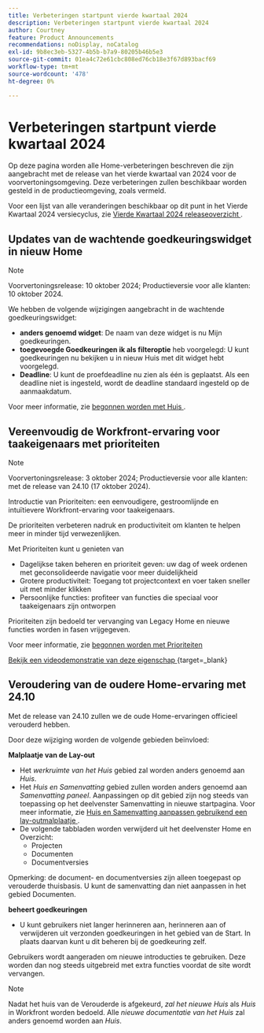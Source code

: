 ```yaml
---
title: Verbeteringen startpunt vierde kwartaal 2024
description: Verbeteringen startpunt vierde kwartaal 2024
author: Courtney
feature: Product Announcements
recommendations: noDisplay, noCatalog
exl-id: 9b8ec3eb-5327-4b5b-b7a9-80205b46b5e3
source-git-commit: 01ea4c72e61cbc808ed76cb18e3f67d893bacf69
workflow-type: tm+mt
source-wordcount: '478'
ht-degree: 0%

---
```


# Verbeteringen startpunt vierde kwartaal 2024

Op deze pagina worden alle Home-verbeteringen beschreven die zijn aangebracht met de release van het vierde kwartaal van 2024 voor de voorvertoningsomgeving. Deze verbeteringen zullen beschikbaar worden gesteld in de productieomgeving, zoals vermeld.

Voor een lijst van alle veranderingen beschikbaar op dit punt in het Vierde Kwartaal 2024 versiecyclus, zie [ Vierde Kwartaal 2024 releaseoverzicht ](/help/quicksilver/product-announcements/product-releases/24-q4-release-activity/24-q4-release-overview.md).

## Updates van de wachtende goedkeuringswidget in nieuw Home

>[!NOTE]
>
>Voorvertoningsrelease: 10 oktober 2024; Productieversie voor alle klanten: 10 oktober 2024.

We hebben de volgende wijzigingen aangebracht in de wachtende goedkeuringswidget:

* **anders genoemd widget**: De naam van deze widget is nu Mijn goedkeuringen.
* **toegevoegde Goedkeuringen ik als filteroptie** heb voorgelegd: U kunt goedkeuringen nu bekijken u in nieuw Huis met dit widget hebt voorgelegd.
* **Deadline**: U kunt de proefdeadline nu zien als één is geplaatst. Als een deadline niet is ingesteld, wordt de deadline standaard ingesteld op de aanmaakdatum.

Voor meer informatie, zie [ begonnen worden met Huis ](/help/quicksilver/workfront-basics/using-home/using-the-home-area/get-started-with-home.md).

## Vereenvoudig de Workfront-ervaring voor taakeigenaars met prioriteiten

>[!NOTE]
>
>Voorvertoningsrelease: 3 oktober 2024; Productieversie voor alle klanten: met de release van 24.10 (17 oktober 2024).

Introductie van Prioriteiten: een eenvoudigere, gestroomlijnde en intuïtievere Workfront-ervaring voor taakeigenaars.

De prioriteiten verbeteren nadruk en productiviteit om klanten te helpen meer in minder tijd verwezenlijken.

Met Prioriteiten kunt u genieten van

* Dagelijkse taken beheren en prioriteit geven: uw dag of week ordenen met geconsolideerde navigatie voor meer duidelijkheid
* Grotere productiviteit: Toegang tot projectcontext en voer taken sneller uit met minder klikken
* Persoonlijke functies: profiteer van functies die speciaal voor taakeigenaars zijn ontworpen

Prioriteiten zijn bedoeld ter vervanging van Legacy Home en nieuwe functies worden in fasen vrijgegeven.

Voor meer informatie, zie [ begonnen worden met Prioriteiten ](/help/quicksilver/workfront-basics/priorities/get-started-with-priorities.md)

[ Bekijk een videodemonstratie van deze eigenschap ](https://video.tv.adobe.com/v/3434848/){target=_blank}

## Veroudering van de oudere Home-ervaring met 24.10

Met de release van 24.10 zullen we de oude Home-ervaringen officieel verouderd hebben.

Door deze wijziging worden de volgende gebieden beïnvloed:

**Malplaatje van de Lay-out**

* Het _werkruimte van het Huis_ gebied zal worden anders genoemd aan _Huis_.
* Het _Huis en Samenvatting_ gebied zullen worden anders genoemd aan _Samenvatting paneel_. Aanpassingen op dit gebied zijn nog steeds van toepassing op het deelvenster Samenvatting in nieuwe startpagina. Voor meer informatie, zie [ Huis en Samenvatting aanpassen gebruikend een lay-outmalplaatje ](/help/quicksilver/administration-and-setup/customize-workfront/use-layout-templates/customize-home-summary-layout-template.md).
* De volgende tabbladen worden verwijderd uit het deelvenster Home en Overzicht:
   * Projecten
   * Documenten
   * Documentversies

Opmerking: de document- en documentversies zijn alleen toegepast op verouderde thuisbasis. U kunt de samenvatting dan niet aanpassen in het gebied Documenten.

**beheert goedkeuringen**

* U kunt gebruikers niet langer herinneren aan, herinneren aan of verwijderen uit verzonden goedkeuringen in het gebied van de Start. In plaats daarvan kunt u dit beheren bij de goedkeuring zelf.

Gebruikers wordt aangeraden om nieuwe introducties te gebruiken. Deze worden dan nog steeds uitgebreid met extra functies voordat de site wordt vervangen.

>[!NOTE]
>
>Nadat het huis van de Verouderde is afgekeurd, _zal het nieuwe Huis_ als _Huis_ in Workfront worden bedoeld. Alle _nieuwe documentatie van het Huis_ zal anders genoemd worden aan _Huis_.
